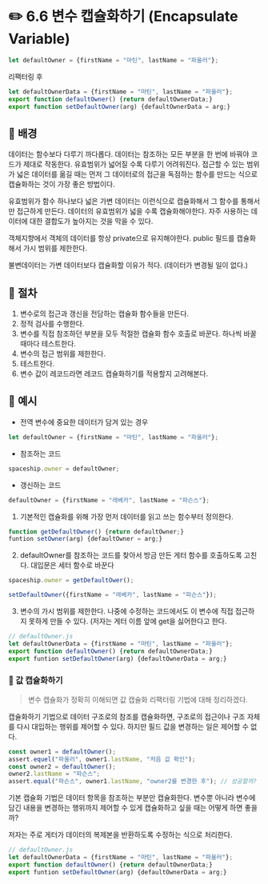 # ✏️ 6.6 변수 캡슐화하기 (Encapsulate Variable)

```javascript
let defaultOwner = {firstName = "마틴", lastName = "파울러"};
```

리팩터링 후

```javascript
let defaultOwnerData = {firstName = "마틴", lastName = "파울러"};
export function defaultOwner() {return defaultOwnerData;}
export function setDefaultOwner(arg) {defaultOwnerData = arg;}
```

## 🧷 배경

데이터는 함수보다 다루기 까다롭다. 데이터는 참조하는 모든 부분을 한 번에 바꿔야 코드가 제대로 작동한다. 유효범위가 넓어질 수록 다루기 어려워진다. 접근할 수 있는 범위가 넓은 데이터를 옮길 때는 먼저 그 데이터로의 접근을 독점하는 함수를 만드는 식으로 캡슐화하는 것이 가장 좋은 방법이다.

유효범위가 함수 하나보다 넓은 가변 데이터는 이런식으로 캡슐화해서 그 함수를 통해서만 접근하게 만든다. 데이터의 유효범위가 넓을 수록 캡슐화해야한다. 자주 사용하는 데이터에 대한 결합도가 높아지는 것을 막을 수 있다.

객체지향에서 객체의 데이터를 항상 private으로 유지해야한다. public 필드를 캡슐화해서 가시 범위를 제한한다.

불변데이터는 가변 데이터보다 캡슐화할 이유가 적다. (데이터가 변경될 일이 없다.)

## 🧷 절차

1. 변수로의 접근과 갱신을 전담하는 캡슐화 함수들을 만든다.
2. 정적 검사를 수행한다.
3. 변수를 직접 참조하던 부분을 모두 적절한 캡슐화 함수 호출로 바꾼다. 하나씩 바꿀 때마다 테스트한다.
4. 변수의 접근 범위를 제한한다.
5. 테스트한다.
6. 변수 값이 레코드라면 레코드 캡슐화하기를 적용할지 고려해본다.

## 🧷 예시

* 전역 변수에 중요한 데이터가 담겨 있는 경우

```javascript
let defaultOwner = {firstName = "마틴", lastName = "파울러"};
```

* 참조하는 코드

```javascript
spaceship.owner = defaultOwner;
```

* 갱신하는 코드

```javascript
defaultOwner = {firstName = "레베카", lastName = "파슨스"};
```

1. 기본적인 캡슐화를 위해 가장 먼저 데이터를 읽고 쓰는 함수부터 정의한다.

```javascript
function getDefaultOwner() {return defaultOwner;}
funtion setOwner(arg) {defaultOwner = arg;}
```

2. defaultOwner를 참조하는 코드를 찾아서 방금 만든 게터 함수를 호출하도록 고친다. 대입문은 세터 함수로 바꾼다

```javascript
spaceship.owner = getDefaultOwer();
```

```javascript
setDefaultOwner({firstName = "레베카", lastName = "파슨스"});
```

3. 변수의 가시 범위를 제한한다. 나중에 수정하는 코드에서도 이 변수에 직접 접근하지 못하게 만들 수 있다. (저자는 게터 이름 앞에 get을 싫어한다고 한다.

```javascript
// defaultOwner.js
let defaultOwnerData = {firstName = "마틴", lastName = "파울러"};
export function defaultOwner() {return defaultOwnerData;}
export funtion setDefaultOwner(arg) {defaultOwnerData = arg;}
```



### 🧷 값 캡슐화하기

> 변수 캡슐화가 정확히 이해되면 값 캡슐화 리팩터링 기법에 대해 정리하겠다.

캡슐화하기 기법으로 데이터 구조로의 참조를 캡슐화하면, 구조로의 접근이나 구조 자체를 다시 대입하는 행위를 제어할 수 있다. 하지만 필드 값을 변경하는 일은 제어할 수 없다.

```javascript
const owner1 = defaultOwner();
assert.equel("파울러", owner1.lastName, "처음 값 확인");
const owner2 = defaultOwner();
owner2.lastName = "파슨스";
assert.equal("파슨스", owner1.lastName, "owner2를 변경한 후"); // 성공할까?
```

기본 캡슐화 기법은 데이터 항목을 참조하는 부분만 캡슐화한다. 변수뿐 아니라 변수에 담긴 내용을 변경하는 행위까지 제어할 수 있게 캡슐화하고 싶을 때는 어떻게 하면 좋을까?

저자는 주로 게터가 데이터의 복제본을 반환하도록 수정하는 식으로 처리한다.

```javascript
// defaultOwner.js
let defaultOwnerData = {firstName = "마틴", lastName = "파울러"};
export function defaultOwner() {return defaultOwnerData;}
export funtion setDefaultOwner(arg) {defaultOwnerData = arg;}
```

